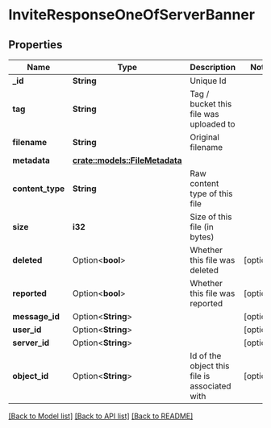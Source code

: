 # InviteResponseOneOfServerBanner

## Properties

Name | Type | Description | Notes
------------ | ------------- | ------------- | -------------
**_id** | **String** | Unique Id | 
**tag** | **String** | Tag / bucket this file was uploaded to | 
**filename** | **String** | Original filename | 
**metadata** | [**crate::models::FileMetadata**](File_metadata.md) |  | 
**content_type** | **String** | Raw content type of this file | 
**size** | **i32** | Size of this file (in bytes) | 
**deleted** | Option<**bool**> | Whether this file was deleted | [optional]
**reported** | Option<**bool**> | Whether this file was reported | [optional]
**message_id** | Option<**String**> |  | [optional]
**user_id** | Option<**String**> |  | [optional]
**server_id** | Option<**String**> |  | [optional]
**object_id** | Option<**String**> | Id of the object this file is associated with | [optional]

[[Back to Model list]](../README.md#documentation-for-models) [[Back to API list]](../README.md#documentation-for-api-endpoints) [[Back to README]](../README.md)


